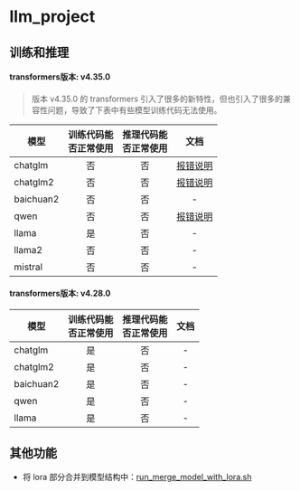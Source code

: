 # llm_project

## 训练和推理

#### transformers版本: v4.35.0

> 版本 v4.35.0 的 transformers 引入了很多的新特性，但也引入了很多的兼容性问题，导致了下表中有些模型训练代码无法使用。

|模型|训练代码能<br>否正常使用|推理代码能<br>否正常使用|文档|
|---|:-:|:-:|:-:|
|chatglm|否|否|[报错说明](v4.35.0/chatglm/sft/README.md)|
|chatglm2|否|否|[报错说明](v4.35.0/chatglm2/sft/README.md)|
|baichuan2|否|否|-|
|qwen|否|否|[报错说明](v4.35.0/qwen/sft/README.md)|
|llama|是|否|-|
|llama2|否|否|-|
|mistral|否|否|-|

#### transformers版本: v4.28.0

|模型|训练代码能<br>否正常使用|推理代码能<br>否正常使用|文档|
|---|:-:|:-:|:-:|
|chatglm|是|否|-|
|chatglm2|是|否|-|
|baichuan2|是|否|-|
|qwen|是|否|-|
|llama|是|否|-|

## 其他功能

* 将 lora 部分合并到模型结构中：[run_merge_model_with_lora.sh](utils/run_merge_model_with_lora.sh)
